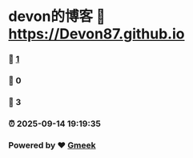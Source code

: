 # devon的博客 :link: https://Devon87.github.io 
### :page_facing_up: [1](https://Devon87.github.io/tag.html) 
### :speech_balloon: 0 
### :hibiscus: 3 
### :alarm_clock: 2025-09-14 19:19:35 
### Powered by :heart: [Gmeek](https://github.com/Meekdai/Gmeek)
